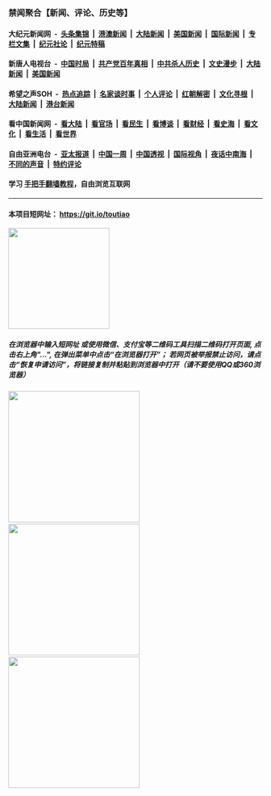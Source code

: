 ### 禁闻聚合【新闻、评论、历史等】

#### 大纪元新闻网 &nbsp;-&nbsp; [头条集锦](indexes/E头条集锦.md?t=02130522) &nbsp;|&nbsp; [港澳新闻](indexes/E港澳新闻.md?t=02130522)  &nbsp;|&nbsp; [大陆新闻](indexes/E大陆新闻.md?t=02130522) &nbsp;|&nbsp; [美国新闻](indexes/E美国新闻.md?t=02130522) &nbsp;|&nbsp; [国际新闻](indexes/E国际新闻.md?t=02130522) &nbsp;|&nbsp; [专栏文集](indexes/E专栏文集.md?t=02130522) &nbsp;|&nbsp; [纪元社论](indexes/E纪元社论.md?t=02130522) &nbsp;|&nbsp; [纪元特稿](indexes/E纪元特稿.md?t=02130522) 

#### 新唐人电视台 &nbsp;-&nbsp; [中国时局](indexes/N中国时局.md?t=02130522) &nbsp;|&nbsp; [共产党百年真相](indexes/N共产党百年真相.md?t=02130522) &nbsp;|&nbsp; [中共杀人历史](indexes/N中共杀人历史.md?t=02130522) &nbsp;|&nbsp; [文史漫步](indexes/N文史漫步.md?t=02130522) &nbsp;|&nbsp; [大陆新闻](indexes/N大陆新闻.md?t=02130522) &nbsp;|&nbsp; [美国新闻](indexes/N美国新闻.md?t=02130522)

#### 希望之声SOH &nbsp;-&nbsp; [热点追踪](indexes/H热点追踪.md?t=02130522) &nbsp;|&nbsp; [名家谈时事](indexes/H名家谈时事.md?t=02130522) &nbsp;|&nbsp; [个人评论](indexes/H个人评论.md?t=02130522)  &nbsp;|&nbsp; [红朝解密](indexes/H红朝解密.md?t=02130522) &nbsp;|&nbsp; [文化寻根](indexes/H文化寻根.md?t=02130522) &nbsp;|&nbsp; [大陆新闻](indexes/H大陆新闻.md?t=02130522) &nbsp;|&nbsp; [港台新闻](indexes/H港台新闻.md?t=02130522)

#### 看中国新闻网 &nbsp;-&nbsp; [看大陆](indexes/S看大陆.md?t=02130522) &nbsp;|&nbsp; [看官场](indexes/S看官场.md?t=02130522) &nbsp;|&nbsp; [看民生](indexes/S看民生.md?t=02130522)  &nbsp;|&nbsp; [看博谈](indexes/S看博谈.md?t=02130522) &nbsp;|&nbsp; [看财经](indexes/S看财经.md?t=02130522) &nbsp;|&nbsp; [看史海](indexes/S看史海.md?t=02130522) &nbsp;|&nbsp; [看文化](indexes/S看文化.md?t=02130522) &nbsp;|&nbsp; [看生活](indexes/S看生活.md?t=02130522) &nbsp;|&nbsp; [看世界](indexes/S看世界.md?t=02130522)

#### 自由亚洲电台 &nbsp;-&nbsp; [亚太报道](indexes/R亚太报道.md?t=02130522) &nbsp;|&nbsp; [中国一周](indexes/R中国一周.md?t=02130522) &nbsp;|&nbsp; [中国透视](indexes/R中国透视.md?t=02130522)  &nbsp;|&nbsp; [国际视角](indexes/R国际视角.md?t=02130522) &nbsp;|&nbsp; [夜话中南海](indexes/R夜话中南海.md?t=02130522) &nbsp;|&nbsp; [不同的声音](indexes/R不同的声音.md?t=02130522) &nbsp;|&nbsp; [特约评论](indexes/R特约评论.md?t=02130522)

#### 学习 [手把手翻墙教程](https://github.com/gfw-breaker/guides/wiki)，自由浏览互联网

----

#### 本项目短网址： https://git.io/toutiao
<img src="https://raw.githubusercontent.com/gfw-breaker/banned-news/master/scripts/img/qr.png" width="200px"/>  

##### 在浏览器中输入短网址 或使用微信、支付宝等二维码工具扫描二维码打开页面, 点击右上角"...", 在弹出菜单中点击“在浏览器打开”； 若网页被举报禁止访问，请点击“恢复申请访问”，将链接复制并粘贴到浏览器中打开（请不要使用QQ或360浏览器）

<img src="https://raw.githubusercontent.com/gfw-breaker/banned-news/master/scripts/img/1.png" width="260px"/> &nbsp; <img src="https://raw.githubusercontent.com/gfw-breaker/banned-news/master/scripts/img/2.png" width="260px"/> &nbsp; <img src="https://raw.githubusercontent.com/gfw-breaker/banned-news/master/scripts/img/3.png" width="260px"/>
